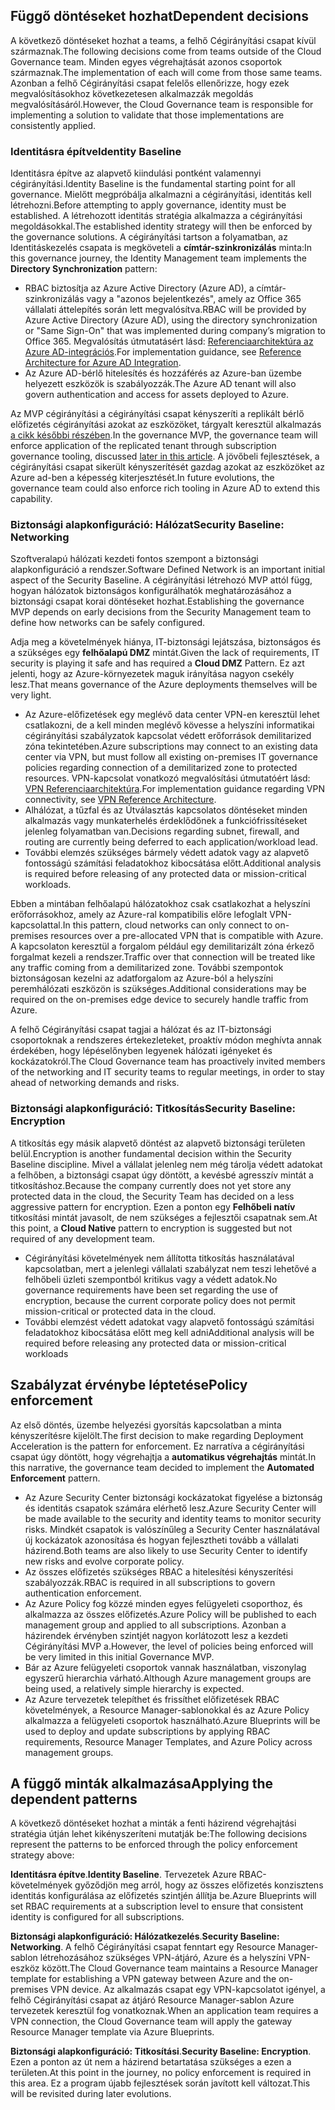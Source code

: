 <!-- TEMPLATE FILE - DO NOT ADD METADATA -->

## <a name="dependent-decisions"></a><span data-ttu-id="3a53d-101">Függő döntéseket hozhat</span><span class="sxs-lookup"><span data-stu-id="3a53d-101">Dependent decisions</span></span>

<span data-ttu-id="3a53d-102">A következő döntéseket hozhat a teams, a felhő Cégirányítási csapat kívül származnak.</span><span class="sxs-lookup"><span data-stu-id="3a53d-102">The following decisions come from teams outside of the Cloud Governance team.</span></span> <span data-ttu-id="3a53d-103">Minden egyes végrehajtását azonos csoportok származnak.</span><span class="sxs-lookup"><span data-stu-id="3a53d-103">The implementation of each will come from those same teams.</span></span> <span data-ttu-id="3a53d-104">Azonban a felhő Cégirányítási csapat felelős ellenőrizze, hogy ezek megvalósításokhoz következetesen alkalmazzák megoldás megvalósításáról.</span><span class="sxs-lookup"><span data-stu-id="3a53d-104">However, the Cloud Governance team is responsible for implementing a solution to validate that those implementations are consistently applied.</span></span>

### <a name="identity-baseline"></a><span data-ttu-id="3a53d-105">Identitásra építve</span><span class="sxs-lookup"><span data-stu-id="3a53d-105">Identity Baseline</span></span>

<span data-ttu-id="3a53d-106">Identitásra építve az alapvető kiindulási pontként valamennyi cégirányítási.</span><span class="sxs-lookup"><span data-stu-id="3a53d-106">Identity Baseline is the fundamental starting point for all governance.</span></span> <span data-ttu-id="3a53d-107">Mielőtt megpróbálja alkalmazni a cégirányítási, identitás kell létrehozni.</span><span class="sxs-lookup"><span data-stu-id="3a53d-107">Before attempting to apply governance, identity must be established.</span></span> <span data-ttu-id="3a53d-108">A létrehozott identitás stratégia alkalmazza a cégirányítási megoldásokkal.</span><span class="sxs-lookup"><span data-stu-id="3a53d-108">The established identity strategy will then be enforced by the governance solutions.</span></span>
<span data-ttu-id="3a53d-109">A cégirányítási tartson a folyamatban, az Identitáskezelés csapata is megköveteli a **címtár-szinkronizálás** minta:</span><span class="sxs-lookup"><span data-stu-id="3a53d-109">In this governance journey, the Identity Management team implements the **Directory Synchronization** pattern:</span></span>

- <span data-ttu-id="3a53d-110">RBAC biztosítja az Azure Active Directory (Azure AD), a címtár-szinkronizálás vagy a "azonos bejelentkezés", amely az Office 365 vállalati áttelepítés során lett megvalósítva.</span><span class="sxs-lookup"><span data-stu-id="3a53d-110">RBAC will be provided by Azure Active Directory (Azure AD), using the directory synchronization or "Same Sign-On" that was implemented during company’s migration to Office 365.</span></span> <span data-ttu-id="3a53d-111">Megvalósítás útmutatásért lásd: [Referenciaarchitektúra az Azure AD-integrációs](/azure/architecture/reference-architectures/identity/azure-ad).</span><span class="sxs-lookup"><span data-stu-id="3a53d-111">For implementation guidance, see [Reference Architecture for Azure AD Integration](/azure/architecture/reference-architectures/identity/azure-ad).</span></span>
- <span data-ttu-id="3a53d-112">Az Azure AD-bérlő hitelesítés és hozzáférés az Azure-ban üzembe helyezett eszközök is szabályozzák.</span><span class="sxs-lookup"><span data-stu-id="3a53d-112">The Azure AD tenant will also govern authentication and access for assets deployed to Azure.</span></span>

<span data-ttu-id="3a53d-113">Az MVP cégirányítási a cégirányítási csapat kényszeríti a replikált bérlő előfizetés cégirányítási azokat az eszközöket, tárgyalt keresztül alkalmazás [a cikk későbbi részében](#subscription-model).</span><span class="sxs-lookup"><span data-stu-id="3a53d-113">In the governance MVP, the governance team will enforce application of the replicated tenant through subscription governance tooling, discussed [later in this article](#subscription-model).</span></span> <span data-ttu-id="3a53d-114">A jövőbeli fejlesztések, a cégirányítási csapat sikerült kényszerítését gazdag azokat az eszközöket az Azure ad-ben a képesség kiterjesztését.</span><span class="sxs-lookup"><span data-stu-id="3a53d-114">In future evolutions, the governance team could also enforce rich tooling in Azure AD to extend this capability.</span></span>

### <a name="security-baseline-networking"></a><span data-ttu-id="3a53d-115">Biztonsági alapkonfiguráció: Hálózat</span><span class="sxs-lookup"><span data-stu-id="3a53d-115">Security Baseline: Networking</span></span>

<span data-ttu-id="3a53d-116">Szoftveralapú hálózati kezdeti fontos szempont a biztonsági alapkonfiguráció a rendszer.</span><span class="sxs-lookup"><span data-stu-id="3a53d-116">Software Defined Network is an important initial aspect of the Security Baseline.</span></span> <span data-ttu-id="3a53d-117">A cégirányítási létrehozó MVP attól függ, hogyan hálózatok biztonságos konfigurálhatók meghatározásához a biztonsági csapat korai döntéseket hozhat.</span><span class="sxs-lookup"><span data-stu-id="3a53d-117">Establishing the governance MVP depends on early decisions from the Security Management team to define how networks can be safely configured.</span></span>

<span data-ttu-id="3a53d-118">Adja meg a követelmények hiánya, IT-biztonsági lejátszása, biztonságos és a szükséges egy **felhőalapú DMZ** mintát.</span><span class="sxs-lookup"><span data-stu-id="3a53d-118">Given the lack of requirements, IT security is playing it safe and has required a **Cloud DMZ** Pattern.</span></span> <span data-ttu-id="3a53d-119">Ez azt jelenti, hogy az Azure-környezetek maguk irányítása nagyon csekély lesz.</span><span class="sxs-lookup"><span data-stu-id="3a53d-119">That means governance of the Azure deployments themselves will be very light.</span></span>

- <span data-ttu-id="3a53d-120">Az Azure-előfizetések egy meglévő data center VPN-en keresztül lehet csatlakozni, de a kell minden meglévő kövesse a helyszíni informatikai cégirányítási szabályzatok kapcsolat védett erőforrások demilitarized zóna tekintetében.</span><span class="sxs-lookup"><span data-stu-id="3a53d-120">Azure subscriptions may connect to an existing data center via VPN, but must follow all existing on-premises IT governance policies regarding connection of a demilitarized zone to protected resources.</span></span> <span data-ttu-id="3a53d-121">VPN-kapcsolat vonatkozó megvalósítási útmutatóért lásd: [VPN Referenciaarchitektúra](/azure/architecture/reference-architectures/hybrid-networking/vpn).</span><span class="sxs-lookup"><span data-stu-id="3a53d-121">For implementation guidance regarding VPN connectivity, see [VPN Reference Architecture](/azure/architecture/reference-architectures/hybrid-networking/vpn).</span></span>
- <span data-ttu-id="3a53d-122">Alhálózat, a tűzfal és az Útválasztás kapcsolatos döntéseket minden alkalmazás vagy munkaterhelés érdeklődőnek a funkciófrissítéseket jelenleg folyamatban van.</span><span class="sxs-lookup"><span data-stu-id="3a53d-122">Decisions regarding subnet, firewall, and routing are currently being deferred to each application/workload lead.</span></span>
- <span data-ttu-id="3a53d-123">További elemzés szükséges bármely védett adatok vagy az alapvető fontosságú számítási feladatokhoz kibocsátása előtt.</span><span class="sxs-lookup"><span data-stu-id="3a53d-123">Additional analysis is required before releasing of any protected data or mission-critical workloads.</span></span>

<span data-ttu-id="3a53d-124">Ebben a mintában felhőalapú hálózatokhoz csak csatlakozhat a helyszíni erőforrásokhoz, amely az Azure-ral kompatibilis előre lefoglalt VPN-kapcsolattal.</span><span class="sxs-lookup"><span data-stu-id="3a53d-124">In this pattern, cloud networks can only connect to on-premises resources over a pre-allocated VPN that is compatible with Azure.</span></span> <span data-ttu-id="3a53d-125">A kapcsolaton keresztül a forgalom például egy demilitarizált zóna érkező forgalmat kezeli a rendszer.</span><span class="sxs-lookup"><span data-stu-id="3a53d-125">Traffic over that connection will be treated like any traffic coming from a demilitarized zone.</span></span> <span data-ttu-id="3a53d-126">További szempontok biztonságosan kezelni az adatforgalom az Azure-ból a helyszíni peremhálózati eszközön is szükséges.</span><span class="sxs-lookup"><span data-stu-id="3a53d-126">Additional considerations may be required on the on-premises edge device to securely handle traffic from Azure.</span></span>

<span data-ttu-id="3a53d-127">A felhő Cégirányítási csapat tagjai a hálózat és az IT-biztonsági csoportoknak a rendszeres értekezleteket, proaktív módon meghívta annak érdekében, hogy lépéselőnyben legyenek hálózati igényeket és kockázatokról.</span><span class="sxs-lookup"><span data-stu-id="3a53d-127">The Cloud Governance team has proactively invited members of the networking and IT security teams to regular meetings, in order to stay ahead of networking demands and risks.</span></span>

### <a name="security-baseline-encryption"></a><span data-ttu-id="3a53d-128">Biztonsági alapkonfiguráció: Titkosítás</span><span class="sxs-lookup"><span data-stu-id="3a53d-128">Security Baseline: Encryption</span></span>

<span data-ttu-id="3a53d-129">A titkosítás egy másik alapvető döntést az alapvető biztonsági területen belül.</span><span class="sxs-lookup"><span data-stu-id="3a53d-129">Encryption is another fundamental decision within the Security Baseline discipline.</span></span> <span data-ttu-id="3a53d-130">Mivel a vállalat jelenleg nem még tárolja védett adatokat a felhőben, a biztonsági csapat úgy döntött, a kevésbé agresszív mintát a titkosításhoz.</span><span class="sxs-lookup"><span data-stu-id="3a53d-130">Because the company currently does not yet store any protected data in the cloud, the Security Team has decided on a less aggressive pattern for encryption.</span></span>
<span data-ttu-id="3a53d-131">Ezen a ponton egy **Felhőbeli natív** titkosítási mintát javasolt, de nem szükséges a fejlesztői csapatnak sem.</span><span class="sxs-lookup"><span data-stu-id="3a53d-131">At this point, a **Cloud Native** pattern to encryption is suggested but not required of any development team.</span></span>

- <span data-ttu-id="3a53d-132">Cégirányítási követelmények nem állította titkosítás használatával kapcsolatban, mert a jelenlegi vállalati szabályzat nem teszi lehetővé a felhőbeli üzleti szempontból kritikus vagy a védett adatok.</span><span class="sxs-lookup"><span data-stu-id="3a53d-132">No governance requirements have been set regarding the use of encryption, because the current corporate policy does not permit mission-critical or protected data in the cloud.</span></span>
- <span data-ttu-id="3a53d-133">További elemzést védett adatokat vagy alapvető fontosságú számítási feladatokhoz kibocsátása előtt meg kell adni</span><span class="sxs-lookup"><span data-stu-id="3a53d-133">Additional analysis will be required before releasing any protected data or mission-critical workloads</span></span>

## <a name="policy-enforcement"></a><span data-ttu-id="3a53d-134">Szabályzat érvénybe léptetése</span><span class="sxs-lookup"><span data-stu-id="3a53d-134">Policy enforcement</span></span>

<span data-ttu-id="3a53d-135">Az első döntés, üzembe helyezési gyorsítás kapcsolatban a minta kényszerítésre kijelölt.</span><span class="sxs-lookup"><span data-stu-id="3a53d-135">The first decision to make regarding Deployment Acceleration is the pattern for enforcement.</span></span> <span data-ttu-id="3a53d-136">Ez narratíva a cégirányítási csapat úgy döntött, hogy végrehajtja a **automatikus végrehajtás** mintát.</span><span class="sxs-lookup"><span data-stu-id="3a53d-136">In this narrative, the governance team decided to implement the **Automated Enforcement** pattern.</span></span>

- <span data-ttu-id="3a53d-137">Az Azure Security Center biztonsági kockázatokat figyelése a biztonság és identitás csapatok számára elérhető lesz.</span><span class="sxs-lookup"><span data-stu-id="3a53d-137">Azure Security Center will be made available to the security and identity teams to monitor security risks.</span></span> <span data-ttu-id="3a53d-138">Mindkét csapatok is valószínűleg a Security Center használatával új kockázatok azonosítása és hogyan fejlesztheti tovább a vállalati házirend.</span><span class="sxs-lookup"><span data-stu-id="3a53d-138">Both teams are also likely to use Security Center to identify new risks and evolve corporate policy.</span></span>
- <span data-ttu-id="3a53d-139">Az összes előfizetés szükséges RBAC a hitelesítési kényszerítési szabályozzák.</span><span class="sxs-lookup"><span data-stu-id="3a53d-139">RBAC is required in all subscriptions to govern authentication enforcement.</span></span>
- <span data-ttu-id="3a53d-140">Az Azure Policy fog közzé minden egyes felügyeleti csoporthoz, és alkalmazza az összes előfizetés.</span><span class="sxs-lookup"><span data-stu-id="3a53d-140">Azure Policy will be published to each management group and applied to all subscriptions.</span></span> <span data-ttu-id="3a53d-141">Azonban a házirendek érvényben szintjét nagyon korlátozott lesz a kezdeti Cégirányítási MVP a.</span><span class="sxs-lookup"><span data-stu-id="3a53d-141">However, the level of policies being enforced will be very limited in this initial Governance MVP.</span></span>
- <span data-ttu-id="3a53d-142">Bár az Azure felügyeleti csoportok vannak használatban, viszonylag egyszerű hierarchia várható.</span><span class="sxs-lookup"><span data-stu-id="3a53d-142">Although Azure management groups are being used, a relatively simple hierarchy is expected.</span></span>
- <span data-ttu-id="3a53d-143">Az Azure tervezetek telepíthet és frissíthet előfizetések RBAC követelmények, a Resource Manager-sablonokkal és az Azure Policy alkalmazza a felügyeleti csoportok használható.</span><span class="sxs-lookup"><span data-stu-id="3a53d-143">Azure Blueprints will be used to deploy and update subscriptions by applying RBAC requirements, Resource Manager Templates, and Azure Policy across management groups.</span></span>

## <a name="applying-the-dependent-patterns"></a><span data-ttu-id="3a53d-144">A függő minták alkalmazása</span><span class="sxs-lookup"><span data-stu-id="3a53d-144">Applying the dependent patterns</span></span>

<span data-ttu-id="3a53d-145">A következő döntéseket hozhat a minták a fenti házirend végrehajtási stratégia útján lehet kikényszeríteni mutatják be:</span><span class="sxs-lookup"><span data-stu-id="3a53d-145">The following decisions represent the patterns to be enforced through the policy enforcement strategy above:</span></span>

<span data-ttu-id="3a53d-146">**Identitásra építve**.</span><span class="sxs-lookup"><span data-stu-id="3a53d-146">**Identity Baseline**.</span></span> <span data-ttu-id="3a53d-147">Tervezetek Azure RBAC-követelmények győződjön meg arról, hogy az összes előfizetés konzisztens identitás konfigurálása az előfizetés szintjén állítja be.</span><span class="sxs-lookup"><span data-stu-id="3a53d-147">Azure Blueprints will set RBAC requirements at a subscription level to ensure that consistent identity is configured for all subscriptions.</span></span>

<span data-ttu-id="3a53d-148">**Biztonsági alapkonfiguráció: Hálózatkezelés**.</span><span class="sxs-lookup"><span data-stu-id="3a53d-148">**Security Baseline: Networking**.</span></span> <span data-ttu-id="3a53d-149">A felhő Cégirányítási csapat fenntart egy Resource Manager-sablon létrehozásához szükséges VPN-átjáró, Azure és a helyszíni VPN-eszköz között.</span><span class="sxs-lookup"><span data-stu-id="3a53d-149">The Cloud Governance team maintains a Resource Manager template for establishing a VPN gateway between Azure and the on-premises VPN device.</span></span> <span data-ttu-id="3a53d-150">Az alkalmazás csapat egy VPN-kapcsolatot igényel, a felhő Cégirányítási csapat az átjáró Resource Manager-sablon Azure tervezetek keresztül fog vonatkoznak.</span><span class="sxs-lookup"><span data-stu-id="3a53d-150">When an application team requires a VPN connection, the Cloud Governance team will apply the gateway Resource Manager template via Azure Blueprints.</span></span>

<span data-ttu-id="3a53d-151">**Biztonsági alapkonfiguráció: Titkosítási**.</span><span class="sxs-lookup"><span data-stu-id="3a53d-151">**Security Baseline: Encryption**.</span></span> <span data-ttu-id="3a53d-152">Ezen a ponton az út nem a házirend betartatása szükséges a ezen a területen.</span><span class="sxs-lookup"><span data-stu-id="3a53d-152">At this point in the journey, no policy enforcement is required in this area.</span></span> <span data-ttu-id="3a53d-153">Ez a program újabb fejlesztések során javított kell változat.</span><span class="sxs-lookup"><span data-stu-id="3a53d-153">This will be revisited during later evolutions.</span></span>
